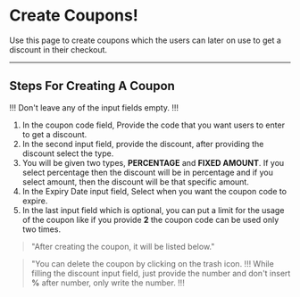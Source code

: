 # Create Coupons!

Use this page to create coupons which the users can later on use to get a discount in their checkout.

---

## Steps For Creating A Coupon
!!!
Don't leave any of the input fields empty.
!!!

1. In the coupon code field, Provide the code that you want users to enter to get a discount.
2. In the second input field, provide the discount, after providing the discount select the type.
3. You will be given two types, **PERCENTAGE** and **FIXED AMOUNT**. If you select percentage then the discount will be in percentage and if you select amount, then the discount will be that specific amount.
4. In the Expiry Date input field, Select when you want the coupon code to expire.
5. In the last input field which is optional, you can put a limit for the usage of the coupon like if you provide **2** the coupon code can be used only two times.
> "After creating the coupon, it will be listed below."

> "You can delete the coupon by clicking on the trash icon.
!!!
While filling the discount input field, just provide the number and don't insert **%** after number, only write the number.
!!!

